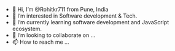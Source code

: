 - 👋 Hi, I’m @Rohitkr711 from Pune, India
- 👀 I’m interested in Software development & Tech.
- 🌱 I’m currently learning software development and JavaScript ecosystem.
- 💞️ I’m looking to collaborate on ...
- 📫 How to reach me ...

<!---
Rohitkr711/Rohitkr711 is a ✨ special ✨ repository because its `README.md` (this file) appears on your GitHub profile.
You can click the Preview link to take a look at your changes.
--->
